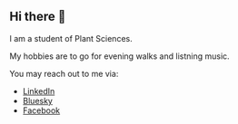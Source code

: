 ## Hi there 👋


I am a student of Plant Sciences. 

My hobbies are to go for evening walks and listning music.

You may reach out to me via:
- [LinkedIn](https://www.linkedin.com/in/moazzam372/)
- [Bluesky](https://bsky.app/profile/muhammadmh.bsky.social)
- [Facebook](https://www.facebook.com/profile.php?id=100036990192783)


